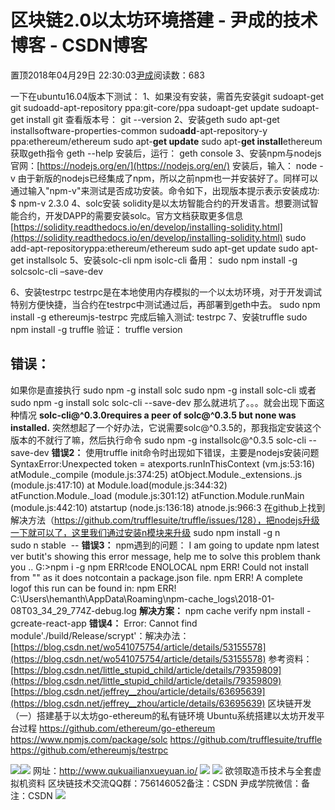 
# 区块链2.0以太坊环境搭建 - 尹成的技术博客 - CSDN博客

置顶2018年04月29日 22:30:03[尹成](https://me.csdn.net/yincheng01)阅读数：683


一下在ubuntu16.04版本下测试：
1、如果没有安装，需首先安装git
sudoapt-get git
sudoadd-apt-repository ppa:git-core/ppa
sudoapt-get update
sudoapt-get install git
查看版本号：
git --version
2、安装geth
sudo apt-get installsoftware-properties-common
sudo**add**-apt-repository-y ppa:ethereum/ethereum
sudo apt-**get update**
sudo apt-**get install**ethereum
获取geth指令
geth --help
安装后，运行：
geth console
3、安装npm与nodejs
官网：[https://nodejs.org/en/](https://nodejs.org/en/)
安装后，输入：
node -v
由于新版的nodejs已经集成了npm，所以之前npm也一并安装好了。同样可以通过输入"npm-v"来测试是否成功安装。命令如下，出现版本提示表示安装成功:
$ npm-v
2.3.0
4、solc安装
solidity是以太坊智能合约的开发语言。想要测试智能合约，开发DAPP的需要安装solc。官方文档获取更多信息
[https://solidity.readthedocs.io/en/develop/installing-solidity.html](https://solidity.readthedocs.io/en/develop/installing-solidity.html)
sudo add-apt-repositoryppa:ethereum/ethereum
sudo apt-get update
sudo apt-get installsolc
5、安装solc-cli
npm isolc-cli
备用：
sudo npm install -g solcsolc-cli –save-dev

6、安装testrpc
testrpc是在本地使用内存模拟的一个以太坊环境，对于开发调试特别方便快捷，当合约在testrpc中测试通过后，再部署到geth中去。
sudo npm install -g ethereumjs-testrpc
完成后输入测试:
testrpc
7、安装truffle
sudo npm install -g truffle
验证：
truffle version
## 错误：
如果你是直接执行
sudo npm -g install solc
sudo npm -g install solc-cli
或者
sudo npm -g install solc solc-cli --save-dev
那么就进坑了。。。就会出现下面这种情况
**solc-cli@^0.3.0requires a peer of solc@^0.3.5 but none was installed.**
突然想起了一个好办法，它说需要solc@^0.3.5的，那我指定安装这个版本的不就行了嘛，然后执行命令
sudo npm -g installsolc@^0.3.5 solc-cli --save-dev
**错误****2****：**
使用truffle init命令时出现如下错误，主要是nodejs安装问题
SyntaxError:Unexpected token =
atexports.runInThisContext (vm.js:53:16)
atModule._compile (module.js:374:25)
atObject.Module._extensions..js (module.js:417:10)
at Module.load(module.js:344:32)
atFunction.Module._load (module.js:301:12)
atFunction.Module.runMain (module.js:442:10)
atstartup (node.js:136:18)
atnode.js:966:3
在github上找到解决方法（https://github.com/trufflesuite/truffle/issues/128），把nodejs升级一下就可以了，这里我们通过安装n模块来升级
sudo npm install -g n
sudo n stable  --
**错误****3****：**
npm遇到的问题：
I am going to update npm latest ver butit's showing this error message, help me to solve this problem thank you ..
G:>npm i -g npm ERR!code ENOLOCAL npm ERR! Could not install from "" as it does notcontain a package.json file.
npm ERR! A complete logof this run can be found in: npm ERR!
C:\Users\hemanth\AppData\Roaming\npm-cache_logs\2018-01-08T03_34_29_774Z-debug.log
**解决方案：**
npm cache verify
npm install -gcreate-react-app
**错误****4****：**
Error: Cannot find module'./build/Release/scrypt'：解决办法：
[https://blog.csdn.net/wo541075754/article/details/53155578](https://blog.csdn.net/wo541075754/article/details/53155578)
参考资料：
[https://blog.csdn.net/little_stupid_child/article/details/79359809](https://blog.csdn.net/little_stupid_child/article/details/79359809)
[https://blog.csdn.net/jeffrey__zhou/article/details/63695639](https://blog.csdn.net/jeffrey__zhou/article/details/63695639)
区块链开发（一）搭建基于以太坊go-ethereum的私有链环境
Ubuntu系统搭建以太坊开发平台过程
https://github.com/ethereum/go-ethereum
https://www.npmjs.com/package/solc
https://github.com/trufflesuite/truffle
https://github.com/ethereumjs/testrpc

![](https://img-blog.csdn.net/20180425001235188?watermark/2/text/aHR0cHM6Ly9ibG9nLmNzZG4ubmV0L3lpbmNoZW5nMDE=/font/5a6L5L2T/fontsize/400/fill/I0JBQkFCMA==/dissolve/70)![](https://img-blog.csdn.net/20180425001144107?watermark/2/text/aHR0cHM6Ly9ibG9nLmNzZG4ubmV0L3lpbmNoZW5nMDE=/font/5a6L5L2T/fontsize/400/fill/I0JBQkFCMA==/dissolve/70)
网址：http://www.qukuailianxueyuan.io/
![](https://img-blog.csdn.net/20180426145827720?watermark/2/text/aHR0cHM6Ly9ibG9nLmNzZG4ubmV0L3lpbmNoZW5nMDE=/font/5a6L5L2T/fontsize/400/fill/I0JBQkFCMA==/dissolve/70)
![](https://img-blog.csdn.net/2018042614570887?watermark/2/text/aHR0cHM6Ly9ibG9nLmNzZG4ubmV0L3lpbmNoZW5nMDE=/font/5a6L5L2T/fontsize/400/fill/I0JBQkFCMA==/dissolve/70)
欲领取造币技术与全套虚拟机资料
区块链技术交流QQ群：756146052备注：CSDN
尹成学院微信：备注：CSDN
![](https://img-blog.csdn.net/20180425000635656?watermark/2/text/aHR0cHM6Ly9ibG9nLmNzZG4ubmV0L3lpbmNoZW5nMDE=/font/5a6L5L2T/fontsize/400/fill/I0JBQkFCMA==/dissolve/70)


